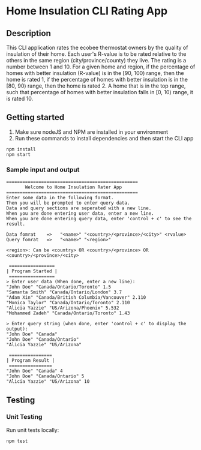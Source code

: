 # Home Insulation CLI Rating App

## Description

This CLI application rates the ecobee thermostat owners by the quality of insulation of their home. Each user's R-value is to be rated relative to the others in the same region (city/province/county) they live. The rating is a number between 1 and 10. For a given home and region, if the percentage of homes with better insulation (R-value) is in the [90, 100) range, then the home is rated 1, if the percentage of homes with better insulation is in the [80, 90) range, then the home is rated 2. A home that is in the top range, such that percentage of homes with better insulation falls in [0, 10) range, it is rated 10.

## Getting started

1. Make sure nodeJS and NPM are installed in your environment
2. Run these commands to install dependencies and then start the CLI app

```
npm install
npm start
```

### Sample input and output

```
=================================================
       Welcome to Home Insulation Rater App
=================================================
Enter some data in the following format.
Then you will be prompted to enter query data.
Data and query sections are seperated with a new line.
When you are done entering user data, enter a new line.
When you are done entering query data, enter 'control + c' to see the result.

Data fomrat    =>   "<name>" "<country>/<province>/<city>" <rvalue>
Query fomrat   =>   "<name>" "<region>"

<region>: Can be <country> OR <country>/<province> OR  <country>/<province>/<city>

 =================
| Program Started |
 =================
> Enter user data (When done, enter a new line):
"John Doe" "Canada/Ontario/Toronto" 1.5
"Samanta Smith" "Canada/Ontario/London" 3.7
"Adam Xin" "Canada/British Columbia/Vancouver" 2.110
"Monica Taylor" "Canada/Ontario/Toronto" 2.110
"Alicia Yazzie" "US/Arizona/Phoenix" 5.532
"Mohammed Zadeh" "Canada/Ontario/Toronto" 1.43

> Enter query string (when done, enter 'control + c' to display the output):
"John Doe" "Canada"
"John Doe" "Canada/Ontario"
"Alicia Yazzie" "US/Arizona"

 ================
| Program Result |
 ================
"John Doe" "Canada" 4
"John Doe" "Canada/Ontario" 5
"Alicia Yazzie" "US/Arizona" 10
```

## Testing

### Unit Testing

Run unit tests locally:

```
npm test
```
